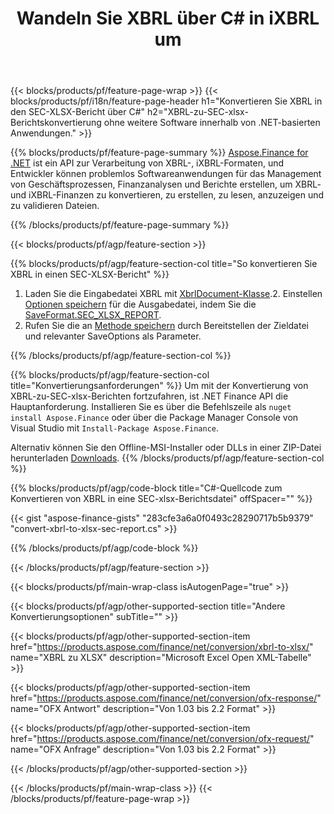 ﻿---
title: Wandeln Sie XBRL über C# in iXBRL um
description: Beispielcode für die Umwandlung von XBRL in den SEC-xlsx-Bericht C#. Verwenden Sie API Beispielcode für Batch-XBRL-Dateien in SEC-xlsx-Berichtskonvertierung innerhalb von .NET-basierten Anwendungen. 
url: /de/net/conversion/xbrl-to-sec-xlsx-report/
family: finance
platformtag: net
feature: convert
informat: XBRL
outformat: XLSX
otherformats: HTML
---
{{< blocks/products/pf/feature-page-wrap >}}
{{< blocks/products/pf/i18n/feature-page-header h1="Konvertieren Sie XBRL in den SEC-XLSX-Bericht über C#" h2="XBRL-zu-SEC-xlsx-Berichtskonvertierung ohne weitere Software innerhalb von .NET-basierten Anwendungen." >}}

{{% blocks/products/pf/feature-page-summary %}}
[Aspose.Finance for .NET](https://products.aspose.com/finance/net/) ist ein API zur Verarbeitung von XBRL-, iXBRL-Formaten, und Entwickler können problemlos Softwareanwendungen für das Management von Geschäftsprozessen, Finanzanalysen und Berichte erstellen, um XBRL- und iXBRL-Finanzen zu konvertieren, zu erstellen, zu lesen, anzuzeigen und zu validieren Dateien. 

{{% /blocks/products/pf/feature-page-summary %}}

{{< blocks/products/pf/agp/feature-section >}}

{{% blocks/products/pf/agp/feature-section-col title="So konvertieren Sie XBRL in einen SEC-XLSX-Bericht" %}}
1. Laden Sie die Eingabedatei XBRL mit [XbrlDocument-Klasse](https://apireference.aspose.com/finance/net/aspose.finance.xbrl/xbrldocument).2. Einstellen [Optionen speichern](https://apireference.aspose.com/finance/net/aspose.finance.xbrl/saveoptions) für die Ausgabedatei, indem Sie die [SaveFormat.SEC_XLSX_REPORT](https://apireference.aspose.com/finance/net/aspose.finance.xbrl/saveformat).
3. Rufen Sie die an [Methode speichern](https://apireference.aspose.com/finance/net/aspose.finance.xbrl.xbrldocument/save/methods/2) durch Bereitstellen der Zieldatei und relevanter SaveOptions als Parameter.

{{% /blocks/products/pf/agp/feature-section-col %}}

{{% blocks/products/pf/agp/feature-section-col title="Konvertierungsanforderungen" %}}
Um mit der Konvertierung von XBRL-zu-SEC-xlsx-Berichten fortzufahren, ist .NET Finance API die Hauptanforderung. Installieren Sie es über die Befehlszeile als ```nuget install Aspose.Finance``` oder über die Package Manager Console von Visual Studio mit ```Install-Package Aspose.Finance```.

Alternativ können Sie den Offline-MSI-Installer oder DLLs in einer ZIP-Datei herunterladen [Downloads](https://downloads.aspose.com/finance/net).
{{% /blocks/products/pf/agp/feature-section-col %}}

{{% blocks/products/pf/agp/code-block title="C#-Quellcode zum Konvertieren von XBRL in eine SEC-xlsx-Berichtsdatei" offSpacer="" %}}

{{< gist "aspose-finance-gists" "283cfe3a6a0f0493c28290717b5b9379" "convert-xbrl-to-xlsx-sec-report.cs" >}}

{{% /blocks/products/pf/agp/code-block %}}

{{< /blocks/products/pf/agp/feature-section >}}

{{< blocks/products/pf/main-wrap-class isAutogenPage="true" >}}

{{< blocks/products/pf/agp/other-supported-section title="Andere Konvertierungsoptionen" subTitle="" >}}

{{< blocks/products/pf/agp/other-supported-section-item href="https://products.aspose.com/finance/net/conversion/xbrl-to-xlsx/" name="XBRL zu XLSX" description="Microsoft Excel Open XML-Tabelle" >}}

{{< blocks/products/pf/agp/other-supported-section-item href="https://products.aspose.com/finance/net/conversion/ofx-response/" name="OFX Antwort" description="Von 1.03 bis 2.2 Format" >}}

{{< blocks/products/pf/agp/other-supported-section-item href="https://products.aspose.com/finance/net/conversion/ofx-request/" name="OFX Anfrage" description="Von 1.03 bis 2.2 Format" >}}

{{< /blocks/products/pf/agp/other-supported-section >}}

{{< /blocks/products/pf/main-wrap-class >}}
{{< /blocks/products/pf/feature-page-wrap >}}